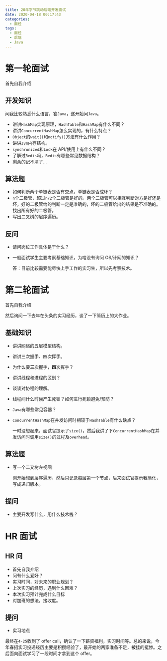 ```yaml
---
title: 20年字节跳动后端开发面试
date: 2020-04-18 00:17:43
categories:
  - 面经
tags:
  - 面经
  - 后端
  - Java
---
```


# 第一轮面试

首先自我介绍

## 开发知识

问我比较熟悉什么语言，答`Java`，遂开始问`Java`。

- 讲讲`HashMap`实现原理，`HashTable`和`HashMap`有什么不同？
- 讲讲`ConcurrentHashMap`怎么实现的，有什么特点？
- `Object`的`wait()`和`notify()`方法有什么作用？
- 讲讲`Jvm`内存结构。
- `synchronized`和`Lock`在 API/使用上有什么不同？
- 了解过`Redis`吗，`Redis`有哪些常见数据结构？
- 剩余的记不清了...
<!-- more -->
## 算法题

- 如何判断两个单链表是否有交点，单链表是否成环？
- `n`个二极管，超过`n/2`个二极管是好的。两个二极管可以相互判断对方是好还是坏，好的二极管给的判断一定是准确的，坏的二极管给出的结果是不准确的。找出所有好的二极管。
- 写出二叉树的层序遍历。

## 反问

- 请问岗位工作具体是干什么？

- 一般面试学生主要考察基础知识，为啥没有询问 OS/计网的知识？

  答：目前比较需要能尽快上手工作的实习生，所以先考察技术。

# 第二轮面试

首先自我介绍

然后询问一下去年在头条的实习经历，谈了一下简历上的大作业。

## 基础知识

- 讲讲网络的五层模型结构。

- 讲讲三次握手、四次挥手。

- 为什么要**三**次握手，**四**次挥手？

- 讲讲线程和进程的区别？

- 谈谈对协程的理解。

- 线程间什么时候产生死锁？如何进行死锁避免/预防？

- `Java`有哪些常见容器？

- `ConcurrentHashMap`在并发访问时相较于`HashTable`有什么缺点？

  一时没想起来，面试官提示了`size()`，然后我讲了下`ConcurrentHashMap`在并发访问时调用`size()`的过程及`overhead`。

## 算法题

- 写一个二叉树左视图

  刚开始想到层序遍历，然后只记录每层第一个节点，后来面试官提示我简化，写成递归版本。

## 提问

- 主要开发写什么，用什么技术栈？

# HR 面试

## HR 问

- 首先自我介绍
- 问有什么爱好？
- 实习时间，对未来的职业规划？
- 上次实习的经历，遇到什么困难？
- 本次实习预计完成什么目标
- 对加班的想法，接收度。

## 提问

- 实习地点

最终在`4-25`收到了 offer call，确认了一下薪资福利，实习时间等。总的来说，今年春招实习投递经历主要是积攒经验了，最开始的两家准备不足，被挂的挺惨。之后面向面试学习了一段时间才拿到这个 offer。
